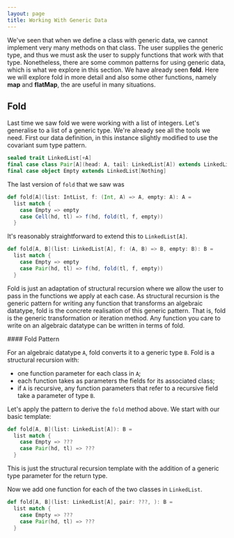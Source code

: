 ```yaml
---
layout: page
title: Working With Generic Data
---
```


We've seen that when we define a class with generic data, we cannot implement very many methods on that class. The user supplies the generic type, and thus we must ask the user to supply functions that work with that type. Nonetheless, there are some common patterns for using generic data, which is what we explore in this section. We have already seen **fold**. Here we will explore fold in more detail and also some other functions, namely **map** and **flatMap**, the are useful in many situations.


## Fold

Last time we saw fold we were working with a list of integers. Let's generalise to a list of a generic type. We're already see all the tools we need. First our data definition, in this instance slightly modified to use the covariant sum type pattern.

~~~ scala
sealed trait LinkedList[+A]
final case class Pair[A](head: A, tail: LinkedList[A]) extends LinkedList[A]
final case object Empty extends LinkedList[Nothing]
~~~

The last version of `fold` that we saw was

~~~ scala
def fold[A](list: IntList, f: (Int, A) => A, empty: A): A =
  list match {
    case Empty => empty
    case Cell(hd, tl) => f(hd, fold(tl, f, empty))
  }
~~~

It's reasonably straightforward to extend this to `LinkedList[A]`.

~~~ scala
def fold[A, B](list: LinkedList[A], f: (A, B) => B, empty: B): B =
  list match {
    case Empty => empty
    case Pair(hd, tl) => f(hd, fold(tl, f, empty))
  }
~~~

Fold is just an adaptation of structural recursion where we allow the user to pass in the functions we apply at each case. As structural recursion is the generic pattern for writing any function that transforms an algebraic datatype, fold is the concrete realisation of this generic pattern. That is, fold is the generic transformation or iteration method. Any function you care to write on an algebraic datatype can be written in terms of fold.

<div class="callout callout-info">
#### Fold Pattern

For an algebraic datatype `A`, fold converts it to a generic type `B`. Fold is a structural recursion with:

- one function parameter for each class in `A`;
- each function takes as parameters the fields for its associated class;
- if `A` is recursive, any function parameters that refer to a recursive field take a parameter of type `B`.
</div>

Let's apply the pattern to derive the `fold` method above. We start with our basic template:

~~~ scala
def fold[A, B](list: LinkedList[A]): B =
  list match {
    case Empty => ???
    case Pair(hd, tl) => ???
  }
~~~

This is just the structural recursion template with the addition of a generic type parameter for the return type.

Now we add one function for each of the two classes in `LinkedList`.

~~~ scala
def fold[A, B](list: LinkedList[A], pair: ???, ): B =
  list match {
    case Empty => ???
    case Pair(hd, tl) => ???
  }
~~~
